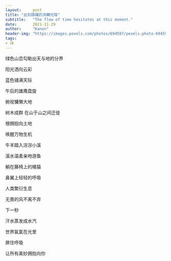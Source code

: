 ```yaml
---
layout:     post
title: "此刻躊躇的流轉光陰"
subtitle:   "The flow of time hesitates at this moment."
date:       2021-11-29
author:     "Kanon"
header-img: "https://images.pexels.com/photos/694597/pexels-photo-694597.jpeg?auto=compress&cs=tinysrgb&dpr=2&h=750&w=1260"
tags:
- 诗
---
```


绿色山峦勾勒出天与地的分界

阳光洒向云彩

蓝色铺满天际

午后的雄鹰盘旋

俯视慵懒大地

树木成群 在山于山之间迁徙

根拥抱向土地 

唤醒万物生机

牛羊踏入淙淙小溪

溪水温柔亲吻游鱼

躺在藤椅上的橘猫

鼻翼上轻轻的呼吸

人类繁衍生息

无畏的风不离不弃

下一秒

汗水蒸发成水汽

世界氤氲在光里

屏住呼吸

让所有美妙拥抱向你 

<br/><br/><br/><br/>
